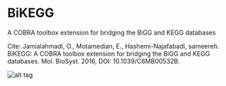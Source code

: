 # BiKEGG

A COBRA toolbox extension for bridging the BiGG and KEGG databases

Cite: Jamialahmadi, O., Motamedian, E., Hashemi-Najafabadi, sameereh. BiKEGG: A COBRA toolbox extension for bridging the BiGG and KEGG databases. Mol. BioSyst. 2016, DOI: 10.1039/C6MB00532B.

![alt tag](http://s8.picofile.com/file/8268898100/BiKEGG_Rep.jpg)

